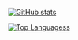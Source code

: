 [![GitHub stats](https://github-readme-stats.vercel.app/api?username=chris-aubin&count_private=true)](https://github.com/chris-aubin/github-readme-stats)

[![Top Languagess](https://github-readme-stats.vercel.app/api/top-langs/?username=chris-aubin&langs_count=3)](https://github.com/chris-aubin/github-readme-stats)

<!---
chris-aubin/chris-aubin is a ✨ special ✨ repository because its `README.md` (this file) appears on your GitHub profile.
You can click the Preview link to take a look at your changes.
--->
